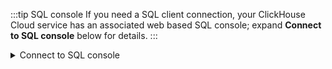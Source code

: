 :::tip SQL console
If you need a SQL client connection, your ClickHouse Cloud service has an associated web based SQL console; expand **Connect to SQL console** below for details.
:::

<details>
    <summary>Connect to SQL console</summary>

From your ClickHouse Cloud services list, click on a service. 

![Connect to SQL Console](@site/docs/_snippets/images/cloud-connect-to-sql-console.png)

This will redirect you to the SQL console.

![SQL Console](@site/docs/_snippets/images/createservice8.png)

</details>
